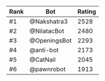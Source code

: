 Rank|Bot|Rating
---|---|---
#1|@Nakshatra3|2528
#2|@NilatacBot|2480
#3|@OpeningsBot|2293
#4|@anti-bot|2173
#5|@CatNail|2045
#6|@pawnrobot|1913
